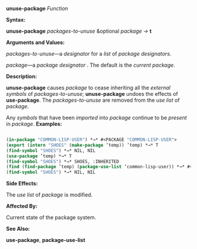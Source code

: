 **unuse-package** *Function* 



**Syntax:** 



**unuse-package** *packages-to-unuse* &amp;optional *package →* **t** 



**Arguments and Values:** 



*packages-to-unuse*—a *designator* for a *list* of *package designators*. 



*package*—a *package designator* . The default is the *current package*. 



**Description:** 



**unuse-package** causes *package* to cease inheriting all the *external symbols* of *packages-to-unuse*; **unuse-package** undoes the effects of **use-package**. The *packages-to-unuse* are removed from the *use list* of *package*. 



Any *symbols* that have been *imported* into *package* continue to be *present* in *package*. **Examples:**
```lisp

(in-package "COMMON-LISP-USER") *→* #<PACKAGE "COMMON-LISP-USER"> 
(export (intern "SHOES" (make-package ’temp)) ’temp) *→* T 
(find-symbol "SHOES") *→* NIL, NIL 
(use-package ’temp) *→* T 
(find-symbol "SHOES") *→* SHOES, :INHERITED 
(find (find-package ’temp) (package-use-list ’common-lisp-user)) *→* #<PACKAGE "TEMP"> (unuse-package ’temp) *→* T 
(find-symbol "SHOES") *→* NIL, NIL 

```
**Side Effects:** 



The *use list* of *package* is modified. 



**Affected By:** 



Current state of the package system. 



**See Also:** 



**use-package**, **package-use-list** 







 



 



